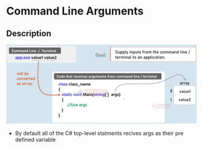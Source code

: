 # Command Line Arguments

## Description

![](command_line_arguments/image1.jpg)

- By default all of the C# top-level statments recives args as their pre defined variable
